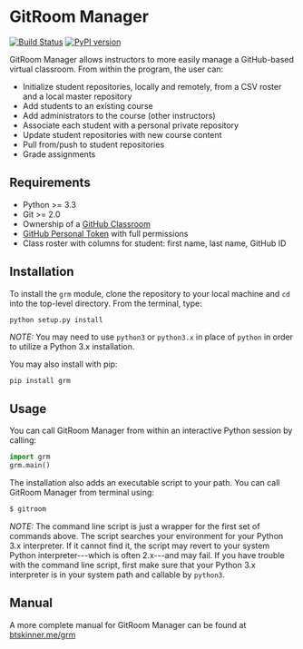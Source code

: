 GitRoom Manager
===============

[![Build
Status](https://travis-ci.org/btskinner/grm.svg?branch=master)](https://travis-ci.org/btskinner/grm)
[![PyPI
version](https://badge.fury.io/py/grm.svg)](https://badge.fury.io/py/grm)

GitRoom Manager allows instructors to more easily manage a GitHub-based
virtual classroom. From within the program, the user can:

-   Initialize student repositories, locally and remotely, from a CSV
    roster and a local master repository
-   Add students to an existing course
-   Add administrators to the course (other instructors)
-   Associate each student with a personal private repository
-   Update student repositories with new course content
-   Pull from/push to student repositories
-   Grade assignments

Requirements
------------

-   Python &gt;= 3.3
-   Git &gt;= 2.0
-   Ownership of a [GitHub Classroom](https://classroom.github.com/)
-   [GitHub Personal
    Token](https://help.github.com/articles/creating-an-access-token-for-command-line-use/)
    with full permissions
-   Class roster with columns for student: first name, last name, GitHub
    ID

Installation
------------

To install the `grm` module, clone the repository to your local machine
and `cd` into the top-level directory. From the terminal, type:

    python setup.py install

*NOTE:* You may need to use `python3` or `python3.x` in place of
`python` in order to utilize a Python 3.x installation.

You may also install with pip:

```bash
pip install grm
```

Usage
-----

You can call GitRoom Manager from within an interactive Python session
by calling:

```python
import grm
grm.main()
```

The installation also adds an executable script to your path. You can
call GitRoom Manager from terminal using:

```bash
$ gitroom
```

*NOTE:* The command line script is just a wrapper for the first set of
commands above. The script searches your environment for your Python 3.x
interpreter. If it cannot find it, the script may revert to your system
Python interpreter---which is often 2.x---and may fail. If you have
trouble with the command line script, first make sure that your Python
3.x interpreter is in your system path and callable by `python3`.

Manual
------

A more complete manual for GitRoom Manager can be found at
[btskinner.me/grm](http://btskinner.me/grm)
